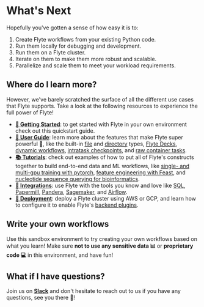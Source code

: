 # What's Next

Hopefully you've gotten a sense of how easy it is to:

1. Create Flyte workflows from your existing Python code.
2. Run them locally for debugging and development.
3. Run them on a Flyte cluster.
4. Iterate on them to make them more robust and scalable.
5. Parallelize and scale them to meet your workload requirements.

## Where do I learn more?

However, we've barely scratched the surface of all the different use cases
that Flyte supports. Take a look at the following resources to experience
the full power of Flyte!

- **[👟 Getting Started](https://docs.flyte.org/en/latest/quickstart_guide.html)**:
  to get started with Flyte in your own environment check out this quickstart guide.
- **[📖 User Guide](https://docs.flyte.org/en/latest/index.html)**:
  learn more about the features that make Flyte super powerful 💪, like the built-in [file](https://docs.flyte.org/en/latest/api/flytekit/types.builtins.file.html) and [directory](https://docs.flyte.org/en/latest/api/flytekit/types.builtins.directory.html) types, [Flyte Decks](https://docs.flyte.org/en/latest/user_guide/development_lifecycle/decks.html), [dynamic workflows](https://docs.flyte.org/en/latest/user_guide/advanced_composition/dynamic_workflows.html), [intratask checkpoints](https://docs.flyte.org/en/latest/user_guide/advanced_composition/intratask_checkpoints.html), and [raw container tasks](https://docs.flyte.org/en/latest/user_guide/customizing_dependencies/raw_containers.html).
- **[📚 Tutorials](https://docs.flyte.org/en/latest/flytesnacks/tutorials.html)**:
  check out examples of how to put all of Flyte's constructs together to build end-to-end data and ML workflows, like [single- and multi-gpu training with pytorch](https://docs.flyte.org/en/latest/flytesnacks/examples/mnist_classifier/index.html), [feature engineering with Feast](https://docs.flyte.org/en/latest/flytesnacks/examples/feast_integration/index.html), and [nucleotide sequence querying for bioinformatics](https://docs.flyte.org/en/latest/flytesnacks/examples/blast/index.html).
- **[🔌 Integrations](https://docs.flyte.org/en/latest/flytesnacks/integrations.html)**:
  use Flyte with the tools you know and love like [SQL](https://docs.flyte.org/en/latest/flytesnacks/examples/sql_plugin/index.html), [Papermill](https://docs.flyte.org/en/latest/flytesnacks/examples/papermill_plugin/index.html), [Pandera](https://docs.flyte.org/en/latest/flytesnacks/examples/pandera_plugin/index.html), [Sagemaker](https://docs.flyte.org/en/latest/flytesnacks/examples/sagemaker_inference_agent/index.html), and [Airflow](https://docs.flyte.org/en/latest/flytesnacks/examples/airflow_agent/index.html).
- **[🚢 Deployment](https://docs.flyte.org/en/latest/deployment/index.html)**:
  deploy a Flyte cluster using AWS or GCP, and learn how to configure it to enable Flyte's
  [backend plugins](https://docs.flyte.org/en/latest/deployment/plugins/index.html).


## Write your own workflows

Use this sandbox environment to try creating your own workflows based on what you learn!
Make sure **not to use any sensitive data 📊**  or **proprietary code 💻** in this environment,
and have fun!

## What if I have questions?

Join us on **[Slack](https://join.slack.com/t/flyte-org/shared_invite/zt-1citnqimc-A8NuS9b0qFiqn_yrRCaxtQ)** and don't hesitate to reach out to us
if you have any questions, see you there 👋!
